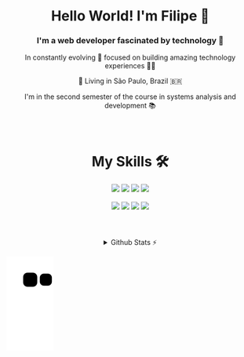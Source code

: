 <h1 align="center">Hello World! I'm Filipe 👋</h1>

<h3 align="center">I'm a web developer fascinated by technology 🤩 </h3>

<p align="center">In constantly evolving 🚀 focused on building amazing technology experiences 👨‍💻</p>

<div align="center">
    <p>📍 Living in São Paulo, Brazil 🇧🇷</p>
<p>I'm in the second semester of the course in systems analysis and development 📚</p>
</div>



<div align="center" style="margin-top: 20px;">
    <div style="padding: 20px;">
        <h1>My Skills 🛠️</h1>
        <div>
            <img src="https://github.com/Anmol-Baranwal/Cool-GIFs-For-GitHub/assets/74038190/29fd6286-4e7b-4d6c-818f-c4765d5e39a9" width="120">
            <img src="https://github.com/Anmol-Baranwal/Cool-GIFs-For-GitHub/assets/74038190/67f477ed-6624-42da-99f0-1a7b1a16eecb" width="120">
            <img src="https://user-images.githubusercontent.com/74038190/212257454-16e3712e-945a-4ca2-b238-408ad0bf87e6.gif" width="100">
            <img src="https://user-images.githubusercontent.com/74038190/212257467-871d32b7-e401-42e8-a166-fcfd7baa4c6b.gif" width="100">
            <br></br>
            <img src="https://user-images.githubusercontent.com/74038190/212257460-738ff738-247f-4445-a718-cdd0ca76e2db.gif" width="100">
            <img src="https://user-images.githubusercontent.com/74038190/212257468-1e9a91f1-b626-4baa-b15d-5c385dfa7ed2.gif" width="100">
            <img src="https://user-images.githubusercontent.com/74038190/212281775-b468df30-4edc-4bf8-a4ee-f52e1aaddc86.gif" width="180">
            <img src="https://user-images.githubusercontent.com/74038190/212257465-7ce8d493-cac5-494e-982a-5a9deb852c4b.gif" width="100">       
        </div>
    </div>
</div>
<br></br>

<div aling="center">
    <details align="center">
  <summary>Github Stats ⚡</summary>
    <img height="180em" src="https://github-readme-stats.vercel.app/api?username=FilipeBPDev&show_icons=true&theme=blue_navy"/>
    <img height="180em" src="https://github-readme-stats.vercel.app/api/top-langs/?username=FilipeBPDev&layout=compact&langs_count=16&theme=blue_navy"/>
  
</details>
</div>

![snake gif](https://github.com/FilipeBPDev/FilipeBPDev/blob/output/github-contribution-grid-snake.svg)
